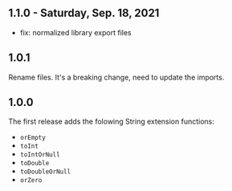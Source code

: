 ## 1.1.0 - Saturday, Sep. 18, 2021
- fix: normalized library export files

## 1.0.1

Rename files. It's a breaking change, need to update the imports. 

## 1.0.0

The first release adds the folowing String extension functions:
* `orEmpty`
* `toInt`
* `toIntOrNull`
* `toDouble`
* `toDoubleOrNull`
* `orZero`
